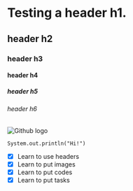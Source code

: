 # Testing a header h1.
## header h2
### header h3
#### header h4
##### header h5
###### header h6
![Github logo](https://github.com/user-attachments/assets/76eae589-c1bf-4ea1-a629-21924882a43c)
```
System.out.println("Hi!")
```
- [x] Learn to use headers
- [x] Learn to put images
- [x] Learn to put codes
- [x] Learn to put tasks
